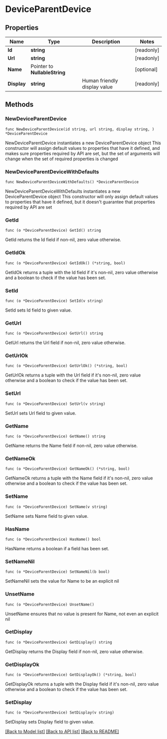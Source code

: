 # DeviceParentDevice

## Properties

Name | Type | Description | Notes
------------ | ------------- | ------------- | -------------
**Id** | **string** |  | [readonly] 
**Url** | **string** |  | [readonly] 
**Name** | Pointer to **NullableString** |  | [optional] 
**Display** | **string** | Human friendly display value | [readonly] 

## Methods

### NewDeviceParentDevice

`func NewDeviceParentDevice(id string, url string, display string, ) *DeviceParentDevice`

NewDeviceParentDevice instantiates a new DeviceParentDevice object
This constructor will assign default values to properties that have it defined,
and makes sure properties required by API are set, but the set of arguments
will change when the set of required properties is changed

### NewDeviceParentDeviceWithDefaults

`func NewDeviceParentDeviceWithDefaults() *DeviceParentDevice`

NewDeviceParentDeviceWithDefaults instantiates a new DeviceParentDevice object
This constructor will only assign default values to properties that have it defined,
but it doesn't guarantee that properties required by API are set

### GetId

`func (o *DeviceParentDevice) GetId() string`

GetId returns the Id field if non-nil, zero value otherwise.

### GetIdOk

`func (o *DeviceParentDevice) GetIdOk() (*string, bool)`

GetIdOk returns a tuple with the Id field if it's non-nil, zero value otherwise
and a boolean to check if the value has been set.

### SetId

`func (o *DeviceParentDevice) SetId(v string)`

SetId sets Id field to given value.


### GetUrl

`func (o *DeviceParentDevice) GetUrl() string`

GetUrl returns the Url field if non-nil, zero value otherwise.

### GetUrlOk

`func (o *DeviceParentDevice) GetUrlOk() (*string, bool)`

GetUrlOk returns a tuple with the Url field if it's non-nil, zero value otherwise
and a boolean to check if the value has been set.

### SetUrl

`func (o *DeviceParentDevice) SetUrl(v string)`

SetUrl sets Url field to given value.


### GetName

`func (o *DeviceParentDevice) GetName() string`

GetName returns the Name field if non-nil, zero value otherwise.

### GetNameOk

`func (o *DeviceParentDevice) GetNameOk() (*string, bool)`

GetNameOk returns a tuple with the Name field if it's non-nil, zero value otherwise
and a boolean to check if the value has been set.

### SetName

`func (o *DeviceParentDevice) SetName(v string)`

SetName sets Name field to given value.

### HasName

`func (o *DeviceParentDevice) HasName() bool`

HasName returns a boolean if a field has been set.

### SetNameNil

`func (o *DeviceParentDevice) SetNameNil(b bool)`

 SetNameNil sets the value for Name to be an explicit nil

### UnsetName
`func (o *DeviceParentDevice) UnsetName()`

UnsetName ensures that no value is present for Name, not even an explicit nil
### GetDisplay

`func (o *DeviceParentDevice) GetDisplay() string`

GetDisplay returns the Display field if non-nil, zero value otherwise.

### GetDisplayOk

`func (o *DeviceParentDevice) GetDisplayOk() (*string, bool)`

GetDisplayOk returns a tuple with the Display field if it's non-nil, zero value otherwise
and a boolean to check if the value has been set.

### SetDisplay

`func (o *DeviceParentDevice) SetDisplay(v string)`

SetDisplay sets Display field to given value.



[[Back to Model list]](../README.md#documentation-for-models) [[Back to API list]](../README.md#documentation-for-api-endpoints) [[Back to README]](../README.md)


